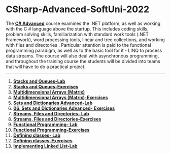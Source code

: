 # CSharp-Advanced-SoftUni-2022

The [**C# Advanced**](https://softuni.bg/trainings/3699/csharp-advanced-may-2022) course examines the .NET platform, as well as working with the C # language above the startup. This includes coding skills, problem solving skills, familiarization with standard work tools (.NET Framework), word processing tools, linear and tree collections, and working with files and directories . Particular attention is paid to the functional programming paradigm, as well as to the basic tool for it - LINQ to process data streams. The course will also deal with asynchronous programming, and throughout the training course the students will be divided into teams that will have to do a practical project. 

-------------------------------------------------------------------------------------------------------------------------------------------------------------------------

1. [**Stacks and Queues-Lab**](https://github.com/calisthenicsGuy/CSharp-Advanced-SoftUni-2022/tree/main/1.%20Stacks%20and%20Queues-Lab)
2. [**Stacks and Queues-Exercises**](https://github.com/calisthenicsGuy/CSharp-Advanced-SoftUni-2022/tree/main/2.%20Stacks%20and%20Queues-Exersices)
3. [**Multidimensional Arrays (Matrix)**](https://github.com/calisthenicsGuy/CSharp-Advanced-SoftUni-2022/tree/main/3.%20Multidimensional%20Arrays%20(Matrix))
4. [**Multidimensional Arrays (Matrix)-Exercises**](https://github.com/calisthenicsGuy/CSharp-Advanced-SoftUni-2022/tree/main/04.%20Multidimensional%20Arrays%20(Matrix)-Exercises)
5. [**Sets and Dictionaries Advanced-Lab**](https://github.com/calisthenicsGuy/CSharp-Advanced-SoftUni-2022/tree/main/5.%20Sets%20and%20Dictionaries%20Advanced-Lab)
6. [**06. Sets and Dictionaries Advanced- Exercises**](https://github.com/calisthenicsGuy/CSharp-Advanced-SoftUni-2022/tree/main/06.%20Sets%20and%20Dictionaries%20Advanced-%20Exercises)
7. [**Streams, Files and Directories- Lab**](https://github.com/calisthenicsGuy/CSharp-Advanced-SoftUni-2022/tree/main/07.%20Streams%2C%20Files%20and%20Directories-%20Lab)
8. [**Streams, Files and Directories-Exercises**](https://github.com/calisthenicsGuy/CSharp-Advanced-SoftUni-2022/tree/main/08.%20Streams%2C%20Files%20and%20Directories-Exercises)
9. [**Functional Programming- Lab**](https://github.com/calisthenicsGuy/CSharp-Advanced-SoftUni-2022/tree/main/09.%20Functional%20Programming-%20Lab)
10. [**Functional Programming-Exercises**](https://github.com/calisthenicsGuy/CSharp-Advanced-SoftUni-2022/tree/main/10.%20Functional%20Programming-Exercises)
11. [**Defining classes- Lab**](https://github.com/calisthenicsGuy/CSharp-Advanced-SoftUni-2022/tree/main/11.%20Defining%20classes-%20Lab)
12. [**Defining classes-Exercises**](https://github.com/calisthenicsGuy/CSharp-Advanced-SoftUni-2022/tree/main/12.%20Defining%20classes-Exercises)
13. [**Implementing Linked List-Lab**](https://github.com/calisthenicsGuy/CSharp-Advanced-SoftUni-2022/tree/main/13.%20Implementing%20Linked%20List-Lab)

